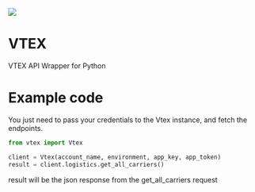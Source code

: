 ![](https://github.com/lmeilibr/vtex/workflows/Python%20package/badge.svg)

# VTEX
VTEX API Wrapper for Python

# Example code

You just need to pass your credentials to the Vtex instance,
and fetch the endpoints.

```python
from vtex import Vtex

client = Vtex(account_name, environment, app_key, app_token)
result = client.logistics.get_all_carriers()
```
result will be the json response from the get_all_carriers request
